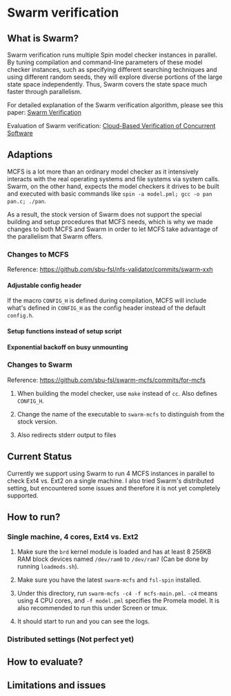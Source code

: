 # Swarm verification

## What is Swarm?

Swarm verification runs multiple Spin model checker instances in parallel.  By
tuning compilation and command-line parameters of these model checker instances,
such as specifying different searching techniques and using different random
seeds, they will explore diverse portions of the large state space independently.
Thus, Swarm covers the state space much faster through parallelism.

For detailed explanation of the Swarm verification algorithm, please see this
paper: [Swarm Verification](http://spinroot.com/gerard/pdf/ASE2008_HJG.pdf)

Evaluation of Swarm verification:
[Cloud-Based Verification of Concurrent Software](http://spinroot.com/gerard/pdf/vmcai2016.pdf)

## Adaptions

MCFS is a lot more than an ordinary model checker as it intensively interacts
with the real operating systems and file systems via system calls.  Swarm, on
the other hand, expects the model checkers it drives to be built and executed
with basic commands like `spin -a model.pml; gcc -o pan pan.c; ./pan`.

As a result, the stock version of Swarm does not support the special building
and setup procedures that MCFS needs, which is why we made changes to both MCFS
and Swarm in order to let MCFS take advantage of the parallelism that Swarm
offers.

### Changes to MCFS

Reference: https://github.com/sbu-fsl/nfs-validator/commits/swarm-xxh

#### Adjustable config header

If the macro `CONFIG_H` is defined during compilation, MCFS will include what's
defined in `CONFIG_H` as the config header instead of the default `config.h`.

#### Setup functions instead of setup script

#### Exponential backoff on busy unmounting

### Changes to Swarm

Reference: https://github.com/sbu-fsl/swarm-mcfs/commits/for-mcfs

1. When building the model checker, use `make` instead of `cc`. Also defines
   `CONFIG_H`.

2. Change the name of the executable to `swarm-mcfs` to distinguish from the
   stock version.

3. Also redirects stderr output to files

## Current Status

Currently we support using Swarm to run 4 MCFS instances in parallel to check
Ext4 vs. Ext2 on a single machine.  I also tried Swarm's distributed setting,
but encountered some issues and therefore it is not yet completely supported.

## How to run?

### Single machine, 4 cores, Ext4 vs. Ext2

1. Make sure the `brd` kernel module is loaded and has at least 8 256KB RAM
   block devices named `/dev/ram0` to `/dev/ram7` (Can be done by running
   `loadmods.sh`).

2. Make sure you have the latest `swarm-mcfs` and `fsl-spin` installed.

3. Under this directory, run `swarm-mcfs -c4 -f mcfs-main.pml`. `-c4` means using 4
   CPU cores, and `-f model.pml` specifies the Promela model.  It is also
   recommended to run this under Screen or tmux.

4. It should start to run and you can see the logs.

### Distributed settings (Not perfect yet)

## How to evaluate?

## Limitations and issues
